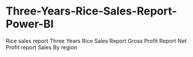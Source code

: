 # Three-Years-Rice-Sales-Report-Power-BI
Rice sales report
Three Years Rice Sales Report
Gross Profit Report
Net Profit report
Sales By region 
